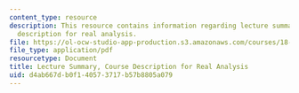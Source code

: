 ```yaml
---
content_type: resource
description: This resource contains information regarding lecture summary, course
  description for real analysis.
file: https://ol-ocw-studio-app-production.s3.amazonaws.com/courses/18-156-differential-analysis-ii-partial-differential-equations-and-fourier-analysis-spring-2016/d4ab667db0f140573717b57b8805a079_MIT18_156S16_summary.pdf
file_type: application/pdf
resourcetype: Document
title: Lecture Summary, Course Description for Real Analysis
uid: d4ab667d-b0f1-4057-3717-b57b8805a079
---
```

